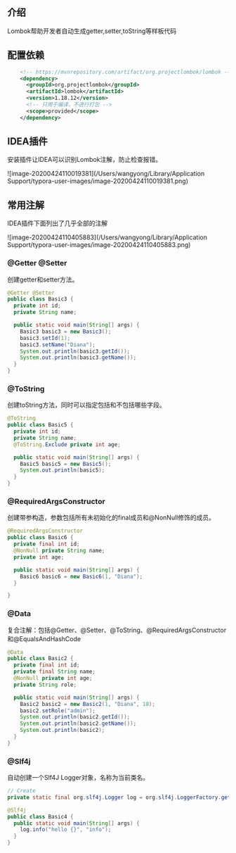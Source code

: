 ## 介绍

Lombok帮助开发者自动生成getter,setter,toString等样板代码



## 配置依赖

```xml
    <!-- https://mvnrepository.com/artifact/org.projectlombok/lombok -->
    <dependency>
      <groupId>org.projectlombok</groupId>
      <artifactId>lombok</artifactId>
      <version>1.18.12</version>
      <!-- 只用于编译，不进行打包 -->
      <scope>provided</scope>
    </dependency>
```

## IDEA插件

安装插件让IDEA可以识别Lombok注解，防止检查报错。

![image-20200424110019381](/Users/wangyong/Library/Application Support/typora-user-images/image-20200424110019381.png)

## 常用注解

IDEA插件下面列出了几乎全部的注解

![image-20200424110405883](/Users/wangyong/Library/Application Support/typora-user-images/image-20200424110405883.png)

### @Getter @Setter

创建getter和setter方法。

```java
@Getter @Setter
public class Basic3 {
  private int id;
  private String name;

  public static void main(String[] args) {
    Basic3 basic3 = new Basic3();
    basic3.setId(1);
    basic3.setName("Diana");
    System.out.println(basic3.getId());
    System.out.println(basic3.getName());
  }
}
```

### @ToString

创建toString方法，同时可以指定包括和不包括哪些字段。

```java
@ToString
public class Basic5 {
  private int id;
  private String name;
  @ToString.Exclude private int age;

  public static void main(String[] args) {
    Basic5 basic5 = new Basic5();
    System.out.println(basic5);
  }
}
```



### @RequiredArgsConstructor

创建带参构造，参数包括所有未初始化的final成员和@NonNull修饰的成员。

```java
@RequiredArgsConstructor
public class Basic6 {
  private final int id;
  @NonNull private String name;
  private int age;

  public static void main(String[] args) {
    Basic6 basic6 = new Basic6(1, "Diana");
  }

}
```



### @Data

复合注解：包括@Getter、@Setter、@ToString、@RequiredArgsConstructor和@EqualsAndHashCode

```java
@Data
public class Basic2 {
  private final int id;
  private final String name;
  @NonNull private int age;
  private String role;

  public static void main(String[] args) {
    Basic2 basic2 = new Basic2(1, "Diana", 18);
    basic2.setRole("admin");
    System.out.println(basic2.getId());
    System.out.println(basic2.getName());
    System.out.println(basic2);
  }
}
```



### @Slf4j

自动创建一个Slf4J Logger对象，名称为当前类名。

```java
// Create
private static final org.slf4j.Logger log = org.slf4j.LoggerFactory.getLogger(LogExample.class);
```

```java
@Slf4j
public class Basic4 {
  public static void main(String[] args) {
    log.info("hello {}", "info");
  }
}
```



